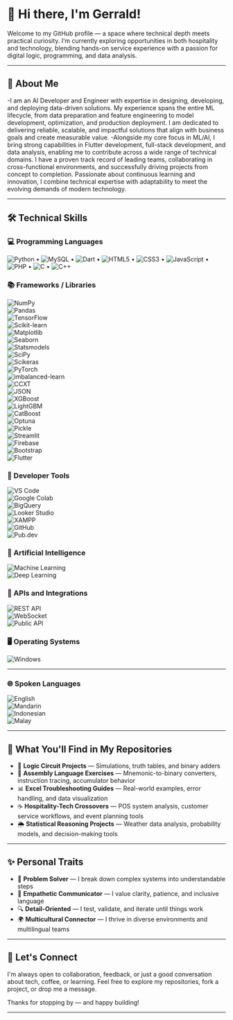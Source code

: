 # 👋 Hi there, I'm Gerrald!

Welcome to my GitHub profile — a space where technical depth meets practical curiosity. I’m currently exploring opportunities in both hospitality and technology, blending hands-on service experience with a passion for digital logic, programming, and data analysis.

---

## 🧠 About Me

-I am an AI Developer and Engineer with expertise in designing, developing, and deploying data-driven solutions. My experience spans the entire ML lifecycle, from data preparation and feature engineering to model development, optimization, and production deployment. I am dedicated to delivering reliable, scalable, and impactful solutions that align with business goals and create measurable value.
-Alongside my core focus in ML/AI, I bring strong capabilities in Flutter development, full-stack development, and data analysis, enabling me to contribute across a wide range of technical domains. I have a proven track record of leading teams, collaborating in cross-functional environments, and successfully driving projects from concept to completion. Passionate about continuous learning and innovation, I combine technical expertise with adaptability to meet the evolving demands of modern technology.

---

## 🛠️ Technical Skills

### 💻 Programming Languages  
![Python](https://img.shields.io/badge/Python-3776AB?style=for-the-badge&logo=python&logoColor=white) • ![MySQL](https://img.shields.io/badge/MySQL-4479A1?style=for-the-badge&logo=mysql&logoColor=white) • ![Dart](https://img.shields.io/badge/Dart-0175C2?style=for-the-badge&logo=dart&logoColor=white) • ![HTML5](https://img.shields.io/badge/HTML5-E34F26?style=for-the-badge&logo=html5&logoColor=white) • ![CSS3](https://img.shields.io/badge/CSS3-1572B6?style=for-the-badge&logo=css3&logoColor=white) • ![JavaScript](https://img.shields.io/badge/JavaScript-F7DF1E?style=for-the-badge&logo=javascript&logoColor=black) • ![PHP](https://img.shields.io/badge/PHP-777BB4?style=for-the-badge&logo=php&logoColor=white) • ![C](https://img.shields.io/badge/C-00599C?style=for-the-badge&logo=c&logoColor=white) • ![C++](https://img.shields.io/badge/C++-00599C?style=for-the-badge&logo=c%2B%2B&logoColor=white)

### 📚 Frameworks / Libraries  
![NumPy](https://img.shields.io/badge/NumPy-013243?style=for-the-badge&logo=numpy&logoColor=white)  
![Pandas](https://img.shields.io/badge/Pandas-150458?style=for-the-badge&logo=pandas&logoColor=white)  
![TensorFlow](https://img.shields.io/badge/TensorFlow-FF6F00?style=for-the-badge&logo=tensorflow&logoColor=white)  
![Scikit-learn](https://img.shields.io/badge/scikit--learn-F7931E?style=for-the-badge&logo=scikit-learn&logoColor=white)  
![Matplotlib](https://img.shields.io/badge/Matplotlib-11557C?style=for-the-badge&logo=matplotlib&logoColor=white)  
![Seaborn](https://img.shields.io/badge/Seaborn-2E4053?style=for-the-badge)  
![Statsmodels](https://img.shields.io/badge/Statsmodels-1E8449?style=for-the-badge)  
![SciPy](https://img.shields.io/badge/SciPy-8CAAE6?style=for-the-badge&logo=scipy&logoColor=white)  
![Scikeras](https://img.shields.io/badge/Scikeras-FF5733?style=for-the-badge)  
![PyTorch](https://img.shields.io/badge/PyTorch-EE4C2C?style=for-the-badge&logo=pytorch&logoColor=white)  
![imbalanced-learn](https://img.shields.io/badge/Imbalanced--learn-6C3483?style=for-the-badge)  
![CCXT](https://img.shields.io/badge/CCXT-34495E?style=for-the-badge)  
![JSON](https://img.shields.io/badge/JSON-000000?style=for-the-badge&logo=json&logoColor=white)  
![XGBoost](https://img.shields.io/badge/XGBoost-1A73E8?style=for-the-badge)  
![LightGBM](https://img.shields.io/badge/LightGBM-27AE60?style=for-the-badge)  
![CatBoost](https://img.shields.io/badge/CatBoost-F39C12?style=for-the-badge)  
![Optuna](https://img.shields.io/badge/Optuna-5DADE2?style=for-the-badge)  
![Pickle](https://img.shields.io/badge/Pickle-7D3C98?style=for-the-badge)  
![Streamlit](https://img.shields.io/badge/Streamlit-FF4B4B?style=for-the-badge&logo=streamlit&logoColor=white)  
![Firebase](https://img.shields.io/badge/Firebase-FFCA28?style=for-the-badge&logo=firebase&logoColor=black)  
![Bootstrap](https://img.shields.io/badge/Bootstrap-7952B3?style=for-the-badge&logo=bootstrap&logoColor=white)  
![Flutter](https://img.shields.io/badge/Flutter-02569B?style=for-the-badge&logo=flutter&logoColor=white)

### 🧰 Developer Tools  
![VS Code](https://img.shields.io/badge/VS%20Code-007ACC?style=for-the-badge&logo=visual-studio-code&logoColor=white)  
![Google Colab](https://img.shields.io/badge/Google%20Colab-F9AB00?style=for-the-badge&logo=google-colab&logoColor=black)  
![BigQuery](https://img.shields.io/badge/BigQuery-4285F4?style=for-the-badge&logo=google-cloud&logoColor=white)  
![Looker Studio](https://img.shields.io/badge/Looker%20Studio-0E76A8?style=for-the-badge)  
![XAMPP](https://img.shields.io/badge/XAMPP-FB7A24?style=for-the-badge&logo=xampp&logoColor=white)  
![GitHub](https://img.shields.io/badge/GitHub-181717?style=for-the-badge&logo=github&logoColor=white)  
![Pub.dev](https://img.shields.io/badge/Pub.dev-0175C2?style=for-the-badge)

### 🤖 Artificial Intelligence  
![Machine Learning](https://img.shields.io/badge/Machine%20Learning-0A66C2?style=for-the-badge)  
![Deep Learning](https://img.shields.io/badge/Deep%20Learning-8E44AD?style=for-the-badge)

### 🔌 APIs and Integrations  
![REST API](https://img.shields.io/badge/REST%20API-4CAF50?style=for-the-badge)  
![WebSocket](https://img.shields.io/badge/WebSocket-FF9800?style=for-the-badge)  
![Public API](https://img.shields.io/badge/Public%20API-2196F3?style=for-the-badge)

### 🖥️ Operating Systems  
![Windows](https://img.shields.io/badge/Windows-0078D6?style=for-the-badge&logo=windows&logoColor=white)

---

### 🌐 Spoken Languages  
![English](https://img.shields.io/badge/English-007ACC?style=for-the-badge)  
![Mandarin](https://img.shields.io/badge/Mandarin-F44336?style=for-the-badge)  
![Indonesian](https://img.shields.io/badge/Indonesian-4CAF50?style=for-the-badge)  
![Malay](https://img.shields.io/badge/Malay-FF9800?style=for-the-badge)

---

## 📁 What You'll Find in My Repositories

- 🔬 **Logic Circuit Projects** — Simulations, truth tables, and binary adders
- 🧮 **Assembly Language Exercises** — Mnemonic-to-binary converters, instruction tracing, accumulator behavior
- 📊 **Excel Troubleshooting Guides** — Real-world examples, error handling, and data visualization
- ☕ **Hospitality-Tech Crossovers** — POS system analysis, customer service workflows, and event planning tools
- 🌦️ **Statistical Reasoning Projects** — Weather data analysis, probability models, and decision-making tools

---

## ✨ Personal Traits

- 🧩 **Problem Solver** — I break down complex systems into understandable steps
- 💬 **Empathetic Communicator** — I value clarity, patience, and inclusive language
- 🔍 **Detail-Oriented** — I test, validate, and iterate until things work
- 🌍 **Multicultural Connector** — I thrive in diverse environments and multilingual teams

---

## 🤝 Let's Connect

I'm always open to collaboration, feedback, or just a good conversation about tech, coffee, or learning. Feel free to explore my repositories, fork a project, or drop me a message.

Thanks for stopping by — and happy building!

---

